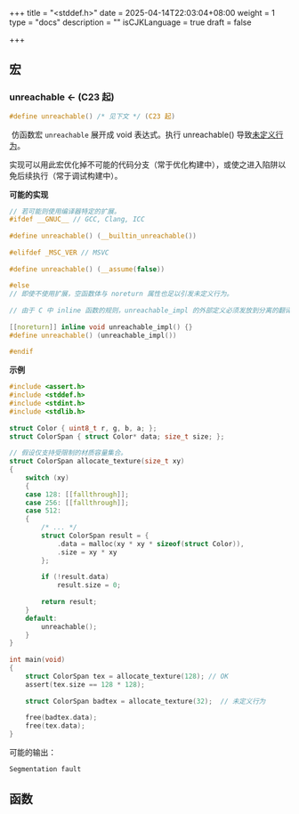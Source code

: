 +++
title = "<stddef.h>"
date = 2025-04-14T22:03:04+08:00
weight = 1
type = "docs"
description = ""
isCJKLanguage = true
draft = false

+++

## 宏

### unreachable <- (C23 起)

```c
#define unreachable() /* 见下文 */ (C23 起)
```

​	仿函数宏 `unreachable` 展开成 void 表达式。执行 unreachable() 导致[未定义行为](https://zh.cppreference.com/w/c/language/behavior)。

​	实现可以用此宏优化掉不可能的代码分支（常于优化构建中），或使之进入陷阱以免后续执行（常于调试构建中）。

**可能的实现**

```c
// 若可能则使用编译器特定的扩展。
#ifdef __GNUC__ // GCC, Clang, ICC
 
#define unreachable() (__builtin_unreachable())
 
#elifdef _MSC_VER // MSVC
 
#define unreachable() (__assume(false))
 
#else
// 即使不使用扩展，空函数体与 noreturn 属性也足以引发未定义行为。
 
// 由于 C 中 inline 函数的规则，unreachable_impl 的外部定义必须发放到分离的翻译单元。
 
[[noreturn]] inline void unreachable_impl() {}
#define unreachable() (unreachable_impl())
 
#endif
```

**示例**

```c
#include <assert.h>
#include <stddef.h>
#include <stdint.h>
#include <stdlib.h>
 
struct Color { uint8_t r, g, b, a; };
struct ColorSpan { struct Color* data; size_t size; };
 
// 假设仅支持受限制的材质容量集合。
struct ColorSpan allocate_texture(size_t xy)
{
    switch (xy)
    {
    case 128: [[fallthrough]];
    case 256: [[fallthrough]];
    case 512:
    {
        /* ... */
        struct ColorSpan result = {
            .data = malloc(xy * xy * sizeof(struct Color)),
            .size = xy * xy
        };
 
        if (!result.data)
            result.size = 0;
 
        return result;
    }
    default:
        unreachable();
    }
}
 
int main(void)
{
    struct ColorSpan tex = allocate_texture(128); // OK
    assert(tex.size == 128 * 128);
 
    struct ColorSpan badtex = allocate_texture(32);  // 未定义行为
 
    free(badtex.data);
    free(tex.data);
}
```

可能的输出：

```txt
Segmentation fault
```

## 函数





